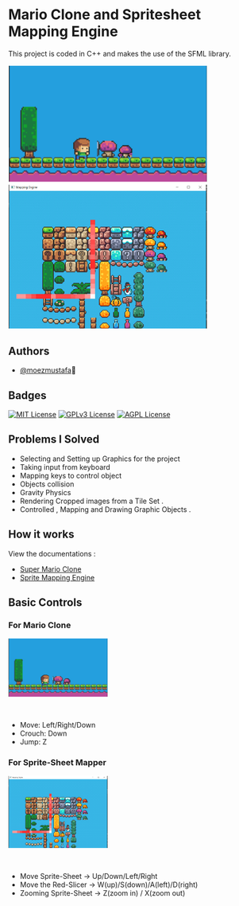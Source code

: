 
# Mario Clone and Spritesheet Mapping Engine

This project is coded in C++ and makes the use of the SFML 
library.

<!-- sample images of the project -->
<p float="left">
  <img src="images/mario1.png" width="400" />
  <img src="images/mapper1.png" width="400" /> 
</p>


## Authors

- [@moezmustafa](https://www.github.com/moezmustafa)🚀

## Badges

[![MIT License](https://img.shields.io/badge/License-MIT-green.svg)](https://choosealicense.com/licenses/mit/)
[![GPLv3 License](https://img.shields.io/badge/License-GPL%20v3-yellow.svg)](https://opensource.org/licenses/)
[![AGPL License](https://img.shields.io/badge/license-AGPL-blue.svg)](http://www.gnu.org/licenses/agpl-3.0)
## Problems I Solved 
-	Selecting and Setting up Graphics for the project
-	Taking input from keyboard 
-	Mapping keys to control object
-	Objects collision
-	Gravity Physics 
-	Rendering Cropped images from a Tile Set .
-	Controlled , Mapping and Drawing Graphic Objects .



## How it works 

View the documentations : 
- [Super Mario Clone](https://github.com/moezmustafa/Super-Mario-Clone-Spritesheet-mapper/blob/master/Documentation/images/mario.md)
- [Sprite Mapping Engine](https://github.com/moezmustafa/Super-Mario-Clone-Spritesheet-mapper/blob/master/Documentation/images/mapper.md)

## Basic Controls
### For Mario Clone
<p float="left">
  <img src="images/mario1.png" width="200" />
</p>
<br>

- Move: Left/Right/Down
- Crouch: Down
- Jump: Z

### For Sprite-Sheet Mapper
<p float="left">
  <img src="images/mapper1.png" width="200" /> 
</p>
<br>

-  Move Sprite-Sheet -> Up/Down/Left/Right
-  Move the Red-Slicer -> W(up)/S(down)/A(left)/D(right)
-  Zooming Sprite-Sheet  ->  Z(zoom in) / X(zoom out)




































<!-- 
# Super Mario Clone & Sprite-Sheet Mapper

A clone of the classic SNES game , coded in C++ , written in OOP
whilst using the SFML library to render graphics . 








## Controls 
### For Mario Clone
* Move: Left/Right/Down
* Crouch: Down
* Jump: Z

### For Sprite-Sheet Mapper
*  Move Sprite-Sheet -> Up/Down/Left/Right
*  Move the Red-Slicer -> W(up)/S(down)/A(left)/D(right)
*  Zooming Sprite-Sheet  ->  Z(zoom in) / X(zoom out)


## Screenshots

Original Game 
<p align=center>
 <img align='center' src="images/originalGame_ss.png" width="430"> 
</p>

My Clone 
<p align=center>
 <img align='center' src="images/marioclone_ss.png" width="430"> 
</p>

## Authors

- [@moezmustafa](https://www.github.com/moezmustafa) -->
